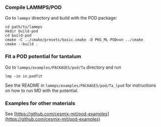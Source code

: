 ### Compile LAMMPS/POD 

Go to `lammps` directory and build with the POD package:

    cd path/to/lammps
    mkdir build-pod
    cd build-pod
    cmake -C ../cmake/presets/basic.cmake -D PKG_ML-POD=on ../cmake
    cmake --build .

### Fit a POD potential for tantalum

Go to `lammps/examples/PACKAGES/pod/Ta` directory and run 

    lmp -in in.podfit

See the README in `lammps/examples/PACKAGES/pod/Ta_lpod` for instructions on how to run MD with the potential.

### Examples for other materials

See [https://github.com/cesmix-mit/pod-examples](https://github.com/cesmix-mit/pod-examples)
